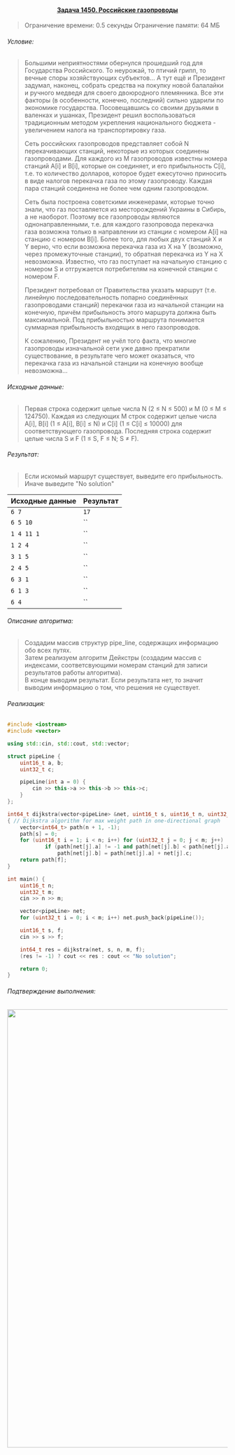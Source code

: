 #### <div align="center"> [Задача 1450. Российские газопроводы](https://acm.timus.ru/problem.aspx?space=1&num=1450) </div>

>Ограничение времени: 0.5 секунды
>Ограничение памяти: 64 МБ

###### Условие:

> Большими неприятностями обернулся прошедший год для Государства Российского. То неурожай, то птичий грипп, то вечные споры хозяйствующих субъектов... A тут ещё и Президент задумал, наконец, собрать средства на покупку новой балалайки и ручного медведя для своего двоюродного племянника. Все эти факторы (в особенности, конечно, последний) сильно ударили по экономике государства. Посовещавшись со своими друзьями в валенках и ушанках, Президент решил воспользоваться традиционным методом укрепления национального бюджета - увеличением налога на транспортировку газа.
>
> Сеть российских газопроводов представляет собой N перекачивающих станций, некоторые из которых соединены газопроводами. Для каждого из M газопроводов известны номера станций A[i] и B[i], которые он соединяет, и его прибыльность C[i], т.е. то количество долларов, которое будет ежесуточно приносить в виде налогов перекачка газа по этому газопроводу. Каждая пара станций соединена не более чем одним газопроводом.
>
> Сеть была построена советскими инженерами, которые точно знали, что газ поставляется из месторождений Украины в Сибирь, а не наоборот. Поэтому все газопроводы являются однонаправленными, т.е. для каждого газопровода перекачка газа возможна только в направлении из станции с номером A[i] на станцию с номером B[i]. Более того, для любых двух станций X и Y верно, что если возможна перекачка газа из X на Y (возможно, через промежуточные станции), то обратная перекачка из Y на X невозможна. Известно, что газ поступает на начальную станцию с номером S и отгружается потребителям на конечной станции с номером F.
>
> Президент потребовал от Правительства указать маршрут (т.е. линейную последовательность попарно соединённых газопроводами станций) перекачки газа из начальной станции на конечную, причём прибыльность этого маршрута должна быть максимальной. Под прибыльностью маршрута понимается суммарная прибыльность входящих в него газопроводов.
>
> К сожалению, Президент не учёл того факта, что многие газопроводы изначальной сети уже давно прекратили существование, в результате чего может оказаться, что перекачка газа из начальной станции на конечную вообще невозможна...

###### Исходные данные:

> Первая строка содержит целые числа N (2 ≤ N ≤ 500) и M (0 ≤ M ≤ 124750). Каждая из следующих M строк содержит целые числа A[i], B[i] (1 ≤ A[i], B[i] ≤ N) и C[i] (1 ≤ C[i] ≤ 10000) для соответствующего газопровода. Последняя строка содержит целые числа S и F (1 ≤ S, F ≤ N; S ≠ F).

###### Результат:

> Если искомый маршрут существует, выведите его прибыльность. Иначе выведите "No solution"

| Исходные данные | Результат   |
|-----------------|-------------|
| `6 7`           | `17`        |
| `6 5 10`        | ``          |
| `1 4 11 1`      | ``          |
| `1 2 4`         | ``          |
| `3 1 5`         | ``          |
| `2 4 5`         | ``          |
| `6 3 1`         | ``          |
| `6 1 3`         | ``          |
| `6 4`           | ``          |

###### Описание алгоритма:

> Создадим массив структур pipe_line, содержащих информацию обо всех путях.  
> Затем реализуем алгоритм Дейкстры (создадим массив с индексами, соответсвующими номерам станций для записи результатов работы алгоритма).  
> В конце выводим результат. Если результата нет, то значит выводим информацию о том, что решения не существует.  

###### Реализация:

```cpp
#include <iostream>
#include <vector>

using std::cin, std::cout, std::vector;

struct pipeLine {
    uint16_t a, b;
    uint32_t c;

    pipeLine(int a = 0) {
        cin >> this->a >> this->b >> this->c;
    }
};

int64_t dijkstra(vector<pipeLine> &net, uint16_t s, uint16_t n, uint32_t m, uint16_t f)
{ // Dijkstra algorithm for max weight path in one-directional graph
    vector<int64_t> path(n + 1, -1);
    path[s] = 0;
    for (uint16_t i = 1; i < n; i++) for (uint32_t j = 0; j < m; j++)
            if (path[net[j].a] != -1 and path[net[j].b] < path[net[j].a] + net[j].c)
                path[net[j].b] = path[net[j].a] + net[j].c;
    return path[f];
}

int main() {
    uint16_t n;
    uint32_t m;
    cin >> n >> m;

    vector<pipeLine> net;
    for (uint32_t i = 0; i < m; i++) net.push_back(pipeLine());

    uint16_t s, f;
    cin >> s >> f;

    int64_t res = dijkstra(net, s, n, m, f);
    (res != -1) ? cout << res : cout << "No solution";

    return 0;
}
```

###### Подтверждение выполнения:
<p align="center">
  <img width="1000" src="https://github.com/pivp/algorithms-and-data-structures/blob/177ad87bff9e692c74910c8f4bb461515855d978/1450.%20Russian%20Pipelines/timus.png">
</p>
